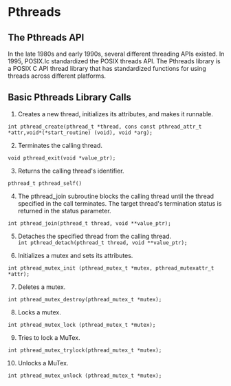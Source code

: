 # Pthreads

## The Pthreads API

In the late 1980s and early 1990s, several different threading APIs existed. In 1995, POSIX.Ic standardized the POSIX threads API. The Pthreads library is a POSIX C API thread library that has standardized functions for using threads across different platforms.


## Basic Pthreads Library Calls

1) Creates a new thread, initializes its attributes, and makes it runnable.
  
`int pthread_create(pthread_t *thread, cons const pthread_attr_t *attr,void*(*start_routine) (void), void *arg);`
  
2) Terminates the calling thread.  

`void pthread_exit(void *value_ptr);`
  
3) Returns the calling thread's identifier.
  
`pthread_t pthread_self()` 

4) The pthread_join subroutine blocks the calling thread until the thread specified in the call terminates. The target thread's termination status is returned in the status parameter.  
  
`int pthread_join(pthread_t thread, void **value_ptr);`
    
5) Detaches the specified thread from the calling thread.     
`int pthread_detach(pthread_t thread, void **value_ptr);  `

6) Initializes a mutex and sets its attributes.
  
`int pthread_mutex_init (pthread_mutex_t *mutex, pthread_mutexattr_t *attr);`

7) Deletes a mutex.
    
`int pthread_mutex_destroy(pthread_mutex_t *mutex);`
  
8) Locks a mutex.
  
`int pthread_mutex_lock (pthread_mutex_t *mutex);`
  
9) Tries to lock a MuTex.
  
`int pthread_mutex_trylock(pthread_mutex_t *mutex);`
  
10) Unlocks a MuTex.
  
`int pthread_mutex_unlock (pthread_mutex_t *mutex); ` 